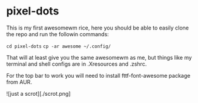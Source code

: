 # pixel-dots
This is my first awesomewm rice, here you should be able to easily clone the repo and run the followin commands:

```cd pixel-dots```
```cp -ar awesome ~/.config/```

That will at least give you the same awesomewm as me, but things like my terminal and shell configs are in .Xresources and .zshrc.

For the top bar to work you will need to install fttf-font-awesome package from AUR.

![just a scrot][./scrot.png]
